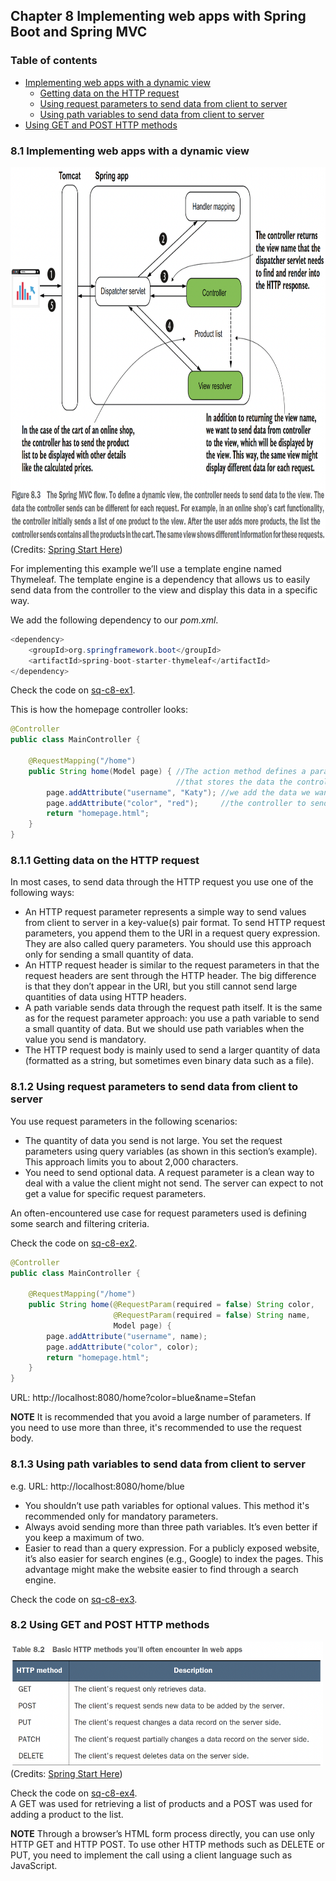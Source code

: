 ## Chapter 8 Implementing web apps with Spring Boot and Spring MVC

### Table of contents
- [Implementing web apps with a dynamic view](#81-implementing-web-apps-with-a-dynamic-view)
  - [Getting data on the HTTP request](#811-getting-data-on-the-http-request)
  - [Using request parameters to send data from client to server](#812-using-request-parameters-to-send-data-from-client-to-server)
  - [Using path variables to send data from client to server](#813-using-path-variables-to-send-data-from-client-to-server)
- [Using GET and POST HTTP methods](#82-using-get-and-post-http-methods)

### 8.1 Implementing web apps with a dynamic view

<img src="images/dynamic_view_with_spring_mvc.png" width="700" height="600" alt="">\
(Credits: [Spring Start Here](https://www.manning.com/books/spring-start-here))

For implementing this example we’ll use a template engine named Thymeleaf. The
template engine is a dependency that allows us to easily send data from the controller
to the view and display this data in a specific way.

We add the following dependency to our _pom.xml_.
```java
<dependency>
    <groupId>org.springframework.boot</groupId>
    <artifactId>spring-boot-starter-thymeleaf</artifactId>
</dependency>
```

Check the code on [sq-c8-ex1](sq-c8-ex1/src/main/java/com/ro).

This is how the homepage controller looks:
```java
@Controller
public class MainController {

    @RequestMapping("/home")
    public String home(Model page) { //The action method defines a parameter of type Model 
                                     //that stores the data the controller sends to the view.           
        page.addAttribute("username", "Katy"); //we add the data we want
        page.addAttribute("color", "red");     //the controller to send to the view
        return "homepage.html";
    }
}
```

### 8.1.1 Getting data on the HTTP request

In most cases, to send data through the HTTP request you use one of the following ways:
- An HTTP request parameter represents a simple way to send values from client to
server in a key-value(s) pair format. To send HTTP request parameters, you
append them to the URI in a request query expression. They are also called query
parameters. You should use this approach only for sending a small quantity of data.
- An HTTP request header is similar to the request parameters in that the request
headers are sent through the HTTP header. The big difference is that they
don’t appear in the URI, but you still cannot send large quantities of data using
HTTP headers.
- A path variable sends data through the request path itself. It is the same as for the
request parameter approach: you use a path variable to send a small quantity of
data. But we should use path variables when the value you send is mandatory.
- The HTTP request body is mainly used to send a larger quantity of data (formatted
as a string, but sometimes even binary data such as a file).

### 8.1.2 Using request parameters to send data from client to server

You use request parameters in the following scenarios:
- The quantity of data you send is not large. You set the request parameters using
query variables (as shown in this section’s example). This approach limits you
to about 2,000 characters.
- You need to send optional data. A request parameter is a clean way to deal with a
value the client might not send. The server can expect to not get a value for specific
request parameters.

An often-encountered use case for request parameters used is defining some search
and filtering criteria.

Check the code on [sq-c8-ex2](sq-c8-ex2/src/main/java/com/ro).

```java
@Controller
public class MainController {

    @RequestMapping("/home")
    public String home(@RequestParam(required = false) String color,
                       @RequestParam(required = false) String name,
                       Model page) {
        page.addAttribute("username", name);
        page.addAttribute("color", color);
        return "homepage.html";
    }
}
```

URL: http://localhost:8080/home?color=blue&name=Stefan

**NOTE** It is recommended that you avoid a large number
  of parameters. If you need to use more than three,
  it's recommended to use the request body.

### 8.1.3 Using path variables to send data from client to server

e.g. URL: http://localhost:8080/home/blue

- You shouldn’t use path variables for optional values. This method it's recommended only for mandatory parameters.
- Always avoid sending more than three path variables. It’s even better if you keep a maximum of two.
- Easier to read than a query expression. For a publicly exposed website, it’s also easier for search engines (e.g., Google) to index the
pages. This advantage might make the website easier to find through a search engine.

Check the code on [sq-c8-ex3](sq-c8-ex3/src/main/java/com/ro).

### 8.2 Using GET and POST HTTP methods

<img src="images/basic_http_methods.png" width="500" height="200" alt="">\
(Credits: [Spring Start Here](https://www.manning.com/books/spring-start-here))

Check the code on [sq-c8-ex4](sq-c8-ex4/src/main/java/com/ro).\
A GET was used for retrieving a list of products and a POST was used for adding a product to the list.

**NOTE** Through a browser’s HTML form process directly, you can use only HTTP GET
and HTTP POST. To use other HTTP methods such as DELETE or PUT, you
need to implement the call using a client language such as JavaScript.